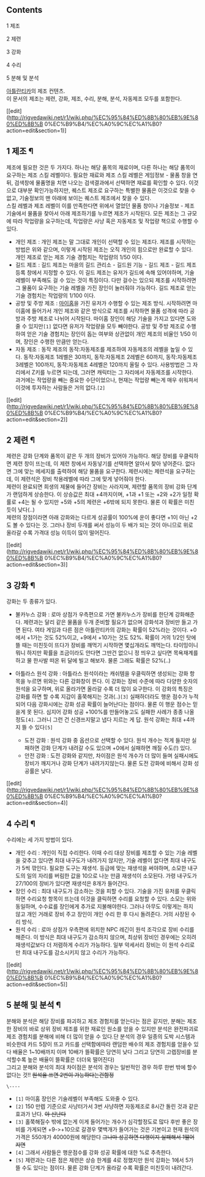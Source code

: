 ## Contents

    

1 제조

2 제련

3 강화

4 수리

5 분해 및 분석

[아틀란티카](%EC%95%84%ED%8B%80%EB%9E%80%ED%8B%B0%EC%B9%B4.md)의 제조 컨텐츠.  
이 문서의 제조는 제련, 강화, 제조, 수리, 분해, 분석, 자동제조 모두를 포함한다.

[[edit](http://rigvedawiki.net/r1/wiki.php/%EC%95%84%ED%8B%80%EB%9E%80%ED%8B%B
0%EC%B9%B4/%EC%A0%9C%EC%A1%B0?action=edit&section=1)]

## 1 제조 ¶

제조에 필요한 것은 두 가지다. 하나는 해당 품목의 재료이며, 다른 하나는 해당 품목이 요구하는 제조 스킬 레벨이다. 필요한 재료와 제조
스킬 레벨은 게임정보 - 물품 창을 연 뒤, 검색창에 물품명을 치면 나오는 검색결과에서 선택하면 재료를 확인할 수 있다. 이것으로 대부분
확인가능하지만, 퀘스트 제조로 요구하는 특별한 물품은 이것으로 찾을 수 없고, 기술정보의 맨 아래에 보이는 퀘스트 제조에서 찾을 수 있다.  
스킬 레벨과 제조 레벨이 이를 만족한다면 위에서 열었던 물품 창이나 기술정보 - 제조기술에서 물품을 찾아서 아래 제조하기를 누르면 제조가
시작된다. 모든 제조는 그 규모에 따라 작업량을 요구하는데, 작업량은 사냥 혹은 자동제조 및 작업량 책으로 수행할 수 있다.  

  * 개인 제조 : 개인 제조는 말 그대로 개인이 선택할 수 있는 제조다. 제조를 시작하는 방법은 위와 같으며, 이렇게 시작된 제조는 오직 개인의 힘으로만 완료할 수 있다. 개인 제조로 얻는 제조 기술 경험치는 작업량의 1/50 이다. 
  * 길드 제조 : 길드 제조는 마을의 길드 관리소 - 길드원 기능 - 길드 제조 - 길드 제조 등록 창에서 지정할 수 있다. 이 길드 제조는 유저가 길드에 속해 있어야하며, 기술레벨이 부족해도 걸 수 있는 것이 특징이다. 다만 걸수는 있으되 제조를 시작하려면 그 물품이 요구하는 기술 레벨을 가진 장인이 눌러줘야 가능하다. 길드 제조로 얻는 기술 경험치는 작업량의 1/100 이다.
  * 공방 및 주방 제조 : [마이홈](%EC%95%84%ED%8B%80%EB%9E%80%ED%8B%B0%EC%B9%B4/%EB%A7%88%EC%9D%B4%ED%99%88.md)을 가진 유저가 수행할 수 있는 제조 방식. 시작하려면 마이홈에 들어가서 개인 제조와 같은 방식으로 제조를 시작하면 물품 성격에 따라 공방과 주방 제조로 나뉘어 시작된다. 마이홈 장인이 해당 기술을 가지고 있다면 도와줄 수 있지만`[1]` 없다면 유저가 작업량을 모두 빼야한다. 공방 및 주방 제조로 수행하여 얻은 기술 경험치는 장인이 돕는 여부와 상관없이 개인 제조의 비율인 1/50 이며, 장인은 수행한 만큼만 얻는다.
  * 자동 제조 : 동작 제조의 동작:자동제조를 제조하여 자동제조의 레벨을 높일 수 있다. 동작:자동제조 1레벨은 30까지, 동작:자동제조 2레벨은 60까지, 동작:자동제조 3레벨은 100까지, 동작:자동제조 4레벨은 120까지 올릴 수 있다. 사용방법은 그 자리에서 Z키를 누르면 되는데, 그러면 캐릭터는 그 자리에서 자동제조를 시작한다. 과거에는 작업량을 빼는 중요한 수단이었으나, 현재는 작업량 빼는게 매우 쉬워져서 이것에 투자하는 사람들은 거의 없다.`[2]`  

[[edit](http://rigvedawiki.net/r1/wiki.php/%EC%95%84%ED%8B%80%EB%9E%80%ED%8B%B
0%EC%B9%B4/%EC%A0%9C%EC%A1%B0?action=edit&section=2)]

## 2 제련 ¶

제련은 강화 단계와 품목이 같은 두 개의 장비가 있어야 가능하다. 해당 장비를 우클릭하면 제련 창이 뜨는데, 이 제련 창에서 자동넣기를
선택하면 알아서 찾아 넣어준다. 없다면 그에 맞는 메세지를 출력하여 해당 물품을 요구한다. 제련시에는 제련석을 요구하는데, 이 제련석은 장비
착용레벨에 따라 그에 맞게 넣어줘야 한다.  
제련이 완료되면 희생의 제물에 들어간 장비는 사라지며, 제련할 품목의 장비 강화 단계가 랜덤하게 상승한다. 이 상승값은 최대 +4까지이며,
+1과 +1 또는 +2와 +2가 일정 확률로 +4는 될 수 있지만 +5와 +5의 제련은 +6밖에 되지 못한다. 물론 이 확률은 미친듯이
낮다(..)  
제련의 장점이라면 아래 강화와는 다르게 성공률이 100%에 운이 좋다면 +1이 아닌 +2도 볼 수 있다는 것. 그러나 장비 두개를 써서
성능이 두 배가 되는 것이 아니므로 위로 올라갈 수록 가격대 성능 이득이 많이 떨어진다.  

[[edit](http://rigvedawiki.net/r1/wiki.php/%EC%95%84%ED%8B%80%EB%9E%80%ED%8B%B
0%EC%B9%B4/%EC%A0%9C%EC%A1%B0?action=edit&section=3)]

## 3 강화 ¶

강화는 두 종류가 있다.  

  * 불카누스 강화 : 로마 상점가 우측편으로 가면 불카누스가 장비를 한단계 강화해준다. 제련과는 달리 같은 물품을 두개 준비할 필요가 없으며 강화석과 장비만 들고 가면 된다. 여타 게임과 다른 점은 아틀란티카의 강화는 확률이 52%라는 것이다. +0에서 +1가는 것도 52%이고, +9에서 +10가는 것도 52%. 확률이 거의 1/2인 탓에 뜰 때는 미친듯이 뜨다가 장비를 깨먹기 시작하면 몇십개라도 깨먹는다. 타이밍이니 뭐니 하지만 확률을 조금이라도 안다면 그딴건 없으니 정 띄우고 싶다면 목욕재계를 하고 물 한사발 떠온 뒤 달에 빌고 해보자. 물론 그래도 확률은 52%(..)
  * 아틀라스 원석 강화 : 아틀라스 원석이라는 캐쉬템을 우클릭하면 생성되는 강화 항목을 누르면 위와는 다른 강화창이 뜬다. 이 강화는 장비 수준에 따라 다양한 숫자의 원석을 요구하며, 위로 올라가면 올라갈 수록 더 많이 요구한다. 이 강화의 특징은 강화를 하면 할 수록 지갑이 홀쭉해지는 것과(..)`[3]` 실패하더라도 행운 점수가 누적되어 다음 강화시에는 강화 성공 확률이 늘어난다는 점이다. 물론 이 행운 점수는 믿을게 못 된다. 심지어 강화 성공 +100%를 만들어놓고도 실패한 사례가 종종 나올 정도`[4]`. 그러니 그런 건 신경쓰지말고 냅다 지르는 게 답. 원석 강화는 최대 +4까지 뜰 수 있다`[5]`  

    * 도전 강화 : 원석 강화 중 옵션으로 선택할 수 있다. 원석 개수는 적게 들지만 실패하면 강화 단계가 내려갈 수도 있으며 +0에서 실패하면 깨질 수도(!) 있다.
    * 안전 강화 : 도전 강화와 같지만, 차이점은 원석 개수가 더 많이 들며 실패시에도 장비가 깨지거나 강화 단계가 내려가지않는다. 물론 도전 강화에 비해서 강화 성공률은 낮다.  

[[edit](http://rigvedawiki.net/r1/wiki.php/%EC%95%84%ED%8B%80%EB%9E%80%ED%8B%B
0%EC%B9%B4/%EC%A0%9C%EC%A1%B0?action=edit&section=4)]

## 4 수리 ¶

수리에는 세 가지 방법이 있다.  

  * 개인 수리 : 개인이 직접 수리한다. 이때 수리 대상 장비를 제조할 수 있는 기술 레벨을 갖추고 있다면 최대 내구도가 내려가지 않지만, 기술 레벨이 없다면 최대 내구도가 5씩 깎인다. 필요한 도구는 재생석. 등급에 맞는 재생석을 써야하며, 소모한 내구도의 일의 자리를 버림한 값을 10으로 나눈 만큼 재생석이 소모된다. 가령 내구도가 27/100의 장비가 있다면 재생석은 8개가 들어간다.
  * 장인 수리 : 최대 내구도가 감소하는 것을 피할 수 있다. 기술을 가진 유저를 우클릭하면 수리요청 항목이 뜨는데 이것을 클릭하면 수리를 요청할 수 있다. 소모는 위와 동일하며, 수수료를 장인에게 추가로 지불해야한다. 그러나 아무도 이렇게는 하지 않고 개인 거래로 장비 주고 장인이 개인 수리 한 후 다시 돌려준다. 거의 사장된 수리 방식.
  * 원석 수리 : 로마 상점가 우측편에 위치한 NPC 레긴이 원석 조각으로 장비 수리를 해준다. 이 방식은 최대 내구도가 감소하지 않으며, 최상위 장비인 경우에는 오히려 재생석값보다 더 저렴하게 수리가 가능하다. 일부 악세서리 장비는 이 원석 수리로만 최대 내구도를 감소시키지 않고 수리가 가능하다.  

[[edit](http://rigvedawiki.net/r1/wiki.php/%EC%95%84%ED%8B%80%EB%9E%80%ED%8B%B
0%EC%B9%B4/%EC%A0%9C%EC%A1%B0?action=edit&section=5)]

## 5 분해 및 분석 ¶

분해와 분석은 해당 장비를 파괴하고 제조 경험치를 얻는다는 점은 같지만, 분해는 제조한 장비의 바로 상위 장비 제조를 위한 재료인 원소를
얻을 수 있지만 분석은 완전파괴로 제조 경험치를 분해에 비해 더 많이 얻을 수 있다.단 분석의 경우 일종의 도박 시스템과 비슷한데 카드
5장이 뜨고 카드를 선택함에따라 랜덤한 배수의 제조 경험치를 얻을수 있다 배율은 1~10배까지 이며 10배가 뜰확률은 당연히 낮다 그리고
당연히 고렙장비를 분석할수록 높은 배율이 뜰확률은 더더욱 떨어진다)  
그리고 분해와 분석의 최대 차이점은 분석의 경우는 일반적인 경우 하루 한번 밖에 할수 없다는 것!! <del>원석을 쓰면 2번이
가능하다는건함정</del>

`\----`

  * `[1]` 마이홈 장인은 기술레벨이 부족해도 도와줄 수 있다.
  * `[2]` 150 만렙 기준으로 사냥터가서 3번 사냥하면 자동제조로 8시간 돌린 것과 같은 효과가 난다. <del>야 신난다</del>
  * `[3]` 홀쭉해질수 밖에 없는게 이게 들어가는 개수가 심각할정도로 많다 후반 좋은 장비를 가게되면 +9->+10으로 갈경우 몇백개가 들어가는 것은 기본이고 현재 원석의 가격은 550개가 40000원에 해당한다 <del>그나마 성공하면 다행이지 실패해서 1떨어지면</del>
  * `[4]` 그래서 사람들은 행운점수를 강화 성공 확률에 대한 %로 추측한다.
  * `[5]` 제련과는 다른 점은 제련은 상승 한계를 4로 정했지만 원석 강화는 1에서 5가 뜰 수도 있다는 점이다. 물론 강화 단계가 올라갈 수록 확률은 미친듯이 내려간다.

